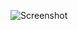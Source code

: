 ![Screenshot](https://raw.githubusercontent.com/Cryakl/Ultimate-RAT-Collection/refs/heads/main/Lanfiltrator/LANfiltrator_Beta9/Screenshot.png)
